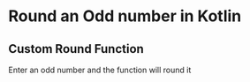 # Round an Odd number in Kotlin

## Custom Round Function

Enter an odd number and the function will round it 
